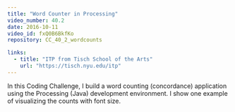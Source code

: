 ```yaml
---
title: "Word Counter in Processing"
video_number: 40.2
date: 2016-10-11
video_id: fxQ0B6BkfKo
repository: CC_40_2_wordcounts

links:
  - title: "ITP from Tisch School of the Arts"  
    url: "https://tisch.nyu.edu/itp"
---
```


In this Coding Challenge, I build a word counting (concordance) application using the Processing (Java) development environment.  I show one example of visualizing the counts with font size.
